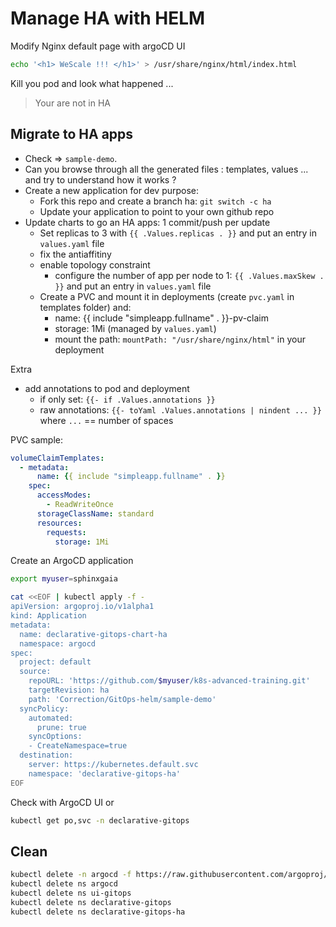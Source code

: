 # Manage HA with HELM 


Modify Nginx default page with argoCD UI

```sh
echo '<h1> WeScale !!! </h1>' > /usr/share/nginx/html/index.html
```

Kill you pod and look what happened ...


> Your are not in HA

## Migrate to HA apps

- Check => `sample-demo`.
- Can you browse through all the  generated files : templates, values ... and try to understand how it works ? 
- Create a new application for dev purpose: 
  - Fork this repo and create a branch ha: `git switch -c ha`
  - Update your application to point to your own github repo
- Update charts to go an HA apps: 1 commit/push per update
  - Set replicas to 3 with `{{ .Values.replicas . }}` and put an entry in `values.yaml` file
  - fix the antiaffitiny
  - enable topology constraint
    - configure the number of app per node to 1: `{{ .Values.maxSkew . }}` and put an entry in `values.yaml` file
  - Create a PVC and mount it in deployments (create `pvc.yaml` in templates folder) and:
    - name: {{ include "simpleapp.fullname" . }}-pv-claim
    - storage: 1Mi (managed by `values.yaml`)
    - mount the path: `mountPath: "/usr/share/nginx/html"` in your deployment

Extra

- add annotations to pod and deployment
  - if only set: `{{- if .Values.annotations }}`
  - raw annotations: `{{- toYaml .Values.annotations | nindent ... }}` where `...` == number of spaces

PVC sample:
```yaml
volumeClaimTemplates:
  - metadata:
      name: {{ include "simpleapp.fullname" . }}
    spec:
      accessModes:
        - ReadWriteOnce
      storageClassName: standard
      resources:
        requests:
          storage: 1Mi
```

Create an ArgoCD application

```sh
export myuser=sphinxgaia

cat <<EOF | kubectl apply -f -
apiVersion: argoproj.io/v1alpha1
kind: Application
metadata:
  name: declarative-gitops-chart-ha
  namespace: argocd
spec:
  project: default
  source:
    repoURL: 'https://github.com/$myuser/k8s-advanced-training.git'
    targetRevision: ha
    path: 'Correction/GitOps-helm/sample-demo'
  syncPolicy:
    automated:
      prune: true
    syncOptions:
    - CreateNamespace=true
  destination:
    server: https://kubernetes.default.svc
    namespace: 'declarative-gitops-ha'
EOF
```

Check with ArgoCD UI or 

```sh
kubectl get po,svc -n declarative-gitops
```


## Clean

```sh
kubectl delete -n argocd -f https://raw.githubusercontent.com/argoproj/argo-cd/stable/manifests/install.yaml
kubectl delete ns argocd
kubectl delete ns ui-gitops
kubectl delete ns declarative-gitops
kubectl delete ns declarative-gitops-ha
```